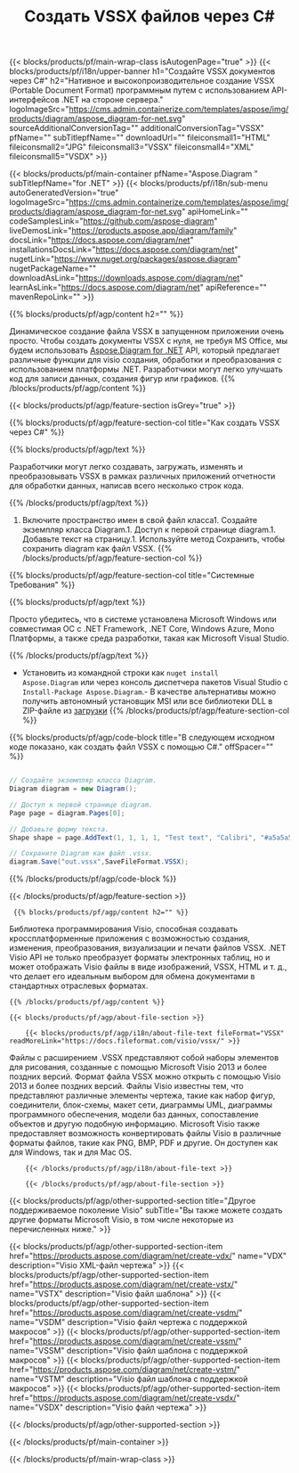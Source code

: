 ﻿---
title: Создать VSSX файлов через C# 
url: /ru/net/create-vssx/ 
description: C# Пример кода для создания VSSX документов. Используйте этот код для создания файлов VSSX в VB.NET, Asp.NET или любом приложении на основе .NET.
---
{{< blocks/products/pf/main-wrap-class isAutogenPage="true" >}}
{{< blocks/products/pf/i18n/upper-banner h1="Создайте VSSX документов через C#" h2="Нативное и высокопроизводительное создание VSSX (Portable Document Format) программным путем с использованием API-интерфейсов .NET на стороне сервера." logoImageSrc="https://cms.admin.containerize.com/templates/aspose/img/products/diagram/aspose_diagram-for-net.svg" sourceAdditionalConversionTag="" additionalConversionTag="VSSX" pfName="" subTitlepfName="" downloadUrl="" fileiconsmall1="HTML" fileiconsmall2="JPG" fileiconsmall3="VSSX" fileiconsmall4="XML" fileiconsmall5="VSDX" >}}

{{< blocks/products/pf/main-container pfName="Aspose.Diagram " subTitlepfName="for .NET" >}}
{{< blocks/products/pf/i18n/sub-menu autoGeneratedVersion="true" logoImageSrc="https://cms.admin.containerize.com/templates/aspose/img/products/diagram/aspose_diagram-for-net.svg" apiHomeLink="" codeSamplesLink="https://github.com/aspose-diagram" liveDemosLink="https://products.aspose.app/diagram/family" docsLink="https://docs.aspose.com/diagram/net" installationsDocsLink="https://docs.aspose.com/diagram/net" nugetLink="https://www.nuget.org/packages/aspose.diagram" nugetPackageName="" downloadAsLink="https://downloads.aspose.com/diagram/net" learnAsLink="https://docs.aspose.com/diagram/net" apiReference="" mavenRepoLink="" >}}

{{% blocks/products/pf/agp/content h2="" %}}

 Динамическое создание файла VSSX в запущенном приложении очень просто. Чтобы создать документы VSSX с нуля, не требуя MS Office, мы будем использовать
 [Aspose.Diagram for .NET](https://products.aspose.com/diagram/net) 
 API, который предлагает различные функции для visio создания, обработки и преобразования с использованием платформы .NET. Разработчики могут легко улучшать код для записи данных, создания фигур или графиков.
{{% /blocks/products/pf/agp/content %}}

{{< blocks/products/pf/agp/feature-section isGrey="true" >}}

{{% blocks/products/pf/agp/feature-section-col title="Как создать VSSX через C#" %}}

{{% blocks/products/pf/agp/text %}}

 Разработчики могут легко создавать, загружать, изменять и преобразовывать VSSX в рамках различных приложений отчетности для обработки данных, написав всего несколько строк кода.

{{% /blocks/products/pf/agp/text %}}

1. Включите пространство имен в свой файл класса1. Создайте экземпляр класса Diagram.1. Доступ к первой странице diagram.1. Добавьте текст на страницу.1. Используйте метод Сохранить, чтобы сохранить diagram как файл VSSX.
{{% /blocks/products/pf/agp/feature-section-col %}}

{{% blocks/products/pf/agp/feature-section-col title="Системные Требования" %}}

{{% blocks/products/pf/agp/text %}}

 Просто убедитесь, что в системе установлена Microsoft Windows или совместимая ОС с .NET Framework, .NET Core, Windows Azure, Mono Платформы, а также среда разработки, такая как Microsoft Visual Studio. 

{{% /blocks/products/pf/agp/text %}}

- Установить из командной строки как <code>nuget install Aspose.Diagram</code> или через консоль диспетчера пакетов Visual Studio с <code>Install-Package Aspose.Diagram</code>.- В качестве альтернативы можно получить автономный установщик MSI или все библиотеки DLL в ZIP-файле из <a href="https://downloads.aspose.com/diagram/net">загрузки</a>
{{% /blocks/products/pf/agp/feature-section-col %}}

{{% blocks/products/pf/agp/code-block title="В следующем исходном коде показано, как создать файл VSSX с помощью C#." offSpacer="" %}}

```cs

// Создайте экземпляр класса Diagram.
Diagram diagram = new Diagram();

// Доступ к первой странице diagram.
Page page = diagram.Pages[0];

// Добавьте форму текста.
Shape shape = page.AddText(1, 1, 1, 1, "Test text", "Calibri", "#a5a5a5", 0.25);

// Сохраните Diagram как файл .vssx.
diagram.Save("out.vssx",SaveFileFormat.VSSX);


```

{{% /blocks/products/pf/agp/code-block %}}

{{< /blocks/products/pf/agp/feature-section >}}

<!-- aboutfile Starts -->

     
     {{% blocks/products/pf/agp/content h2="" %}}

 Библиотека программирования Visio, способная создавать кроссплатформенные приложения с возможностью создания, изменения, преобразования, визуализации и печати файлов VSSX. .NET Visio API не только преобразует форматы электронных таблиц, но и может отображать Visio файлы в виде изображений, VSSX, HTML и т. д., что делает его идеальным выбором для обмена документами в стандартных отраслевых форматах.

    {{% /blocks/products/pf/agp/content %}}

    {{< blocks/products/pf/agp/about-file-section >}}

        {{< blocks/products/pf/agp/i18n/about-file-text fileFormat="VSSX" readMoreLink="https://docs.fileformat.com/visio/vssx/" >}}
Файлы с расширением .VSSX представляют собой наборы элементов для рисования, созданные с помощью Microsoft Visio 2013 и более поздних версий. Формат файла VSSX можно открыть с помощью Visio 2013 и более поздних версий. Файлы Visio известны тем, что представляют различные элементы чертежа, такие как набор фигур, соединители, блок-схемы, макет сети, диаграммы UML, диаграммы программного обеспечения, модели баз данных, сопоставление объектов и другую подобную информацию. Microsoft Visio также предоставляет возможность конвертировать файлы Visio в различные форматы файлов, такие как PNG, BMP, PDF и другие. Он доступен как для Windows, так и для Mac OS. 

        {{< /blocks/products/pf/agp/i18n/about-file-text >}}

        {{< /blocks/products/pf/agp/about-file-section >}}

          

<!-- aboutfile Ends -->

{{< blocks/products/pf/agp/other-supported-section title="Другое поддерживаемое поколение Visio" subTitle="Вы также можете создать другие форматы Microsoft Visio, в том числе некоторые из перечисленных ниже." >}}

{{< blocks/products/pf/agp/other-supported-section-item href="https://products.aspose.com/diagram/net/create-vdx/" name="VDX" description="Visio XML-файл чертежа" >}} 
{{< blocks/products/pf/agp/other-supported-section-item href="https://products.aspose.com/diagram/net/create-vstx/" name="VSTX" description="Visio файл шаблона" >}}
{{< blocks/products/pf/agp/other-supported-section-item href="https://products.aspose.com/diagram/net/create-vsdm/" name="VSDM" description="Visio файл чертежа с поддержкой макросов" >}}
{{< blocks/products/pf/agp/other-supported-section-item href="https://products.aspose.com/diagram/net/create-vssm/" name="VSSM" description="Visio файл шаблона с поддержкой макросов" >}}
{{< blocks/products/pf/agp/other-supported-section-item href="https://products.aspose.com/diagram/net/create-vstm/" name="VSTM" description="Visio файл шаблона с поддержкой макросов" >}}
{{< blocks/products/pf/agp/other-supported-section-item href="https://products.aspose.com/diagram/net/create-vsdx/" name="VSDX" description="Visio файл чертежа" >}}

{{< /blocks/products/pf/agp/other-supported-section >}}

{{< /blocks/products/pf/main-container >}}
    
{{< /blocks/products/pf/main-wrap-class >}}
